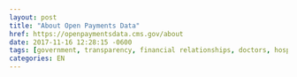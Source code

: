 ```yaml
---
layout: post
title: "About Open Payments Data"
href: https://openpaymentsdata.cms.gov/about
date: 2017-11-16 12:28:15 -0600
tags: [government, transparency, financial relationships, doctors, hospitals, USA]
categories: EN
---
```

